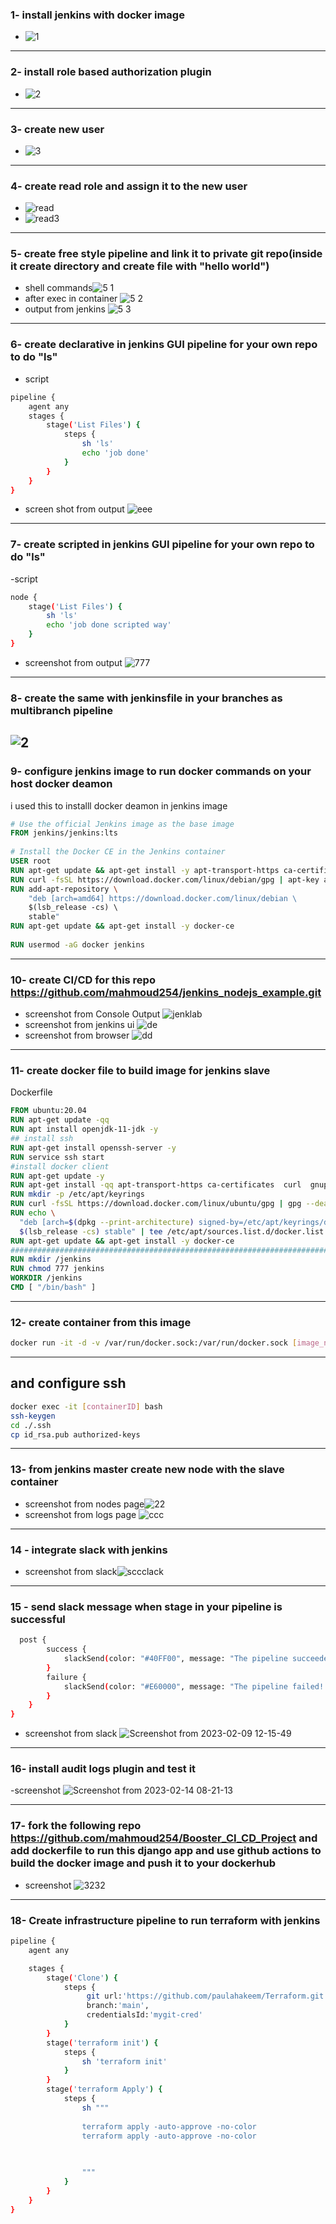 ### 1- install jenkins with docker image
- ![1](https://user-images.githubusercontent.com/116673091/216728783-02df6c5d-e41a-45b6-931b-271f3776a4f4.png)
---
### 2- install role based authorization plugin
- ![2](https://user-images.githubusercontent.com/116673091/216728948-4bde8253-a4f9-4704-91c2-af65650a2be8.png)
---
### 3- create new user
- ![3](https://user-images.githubusercontent.com/116673091/216729314-44369664-7354-415d-bf15-33cbb54d5b6b.png)
---
### 4- create read role and assign it to the new user
- ![read](https://user-images.githubusercontent.com/116673091/216733590-2fdad656-85bf-4b32-abcf-acbf3f6f0b92.png)
- ![read3](https://user-images.githubusercontent.com/116673091/216733729-0b3c6139-957f-47a1-b1fd-ba4427db9d58.png)
---
### 5- create free style pipeline and link it to private git repo(inside it create directory and create file with "hello world")
- shell commands![5 1](https://user-images.githubusercontent.com/116673091/216733842-fbd8e906-aee2-473b-a774-76cb92308c28.png)
- after exec in container ![5 2](https://user-images.githubusercontent.com/116673091/216733866-ba39589b-a707-400b-9577-1677188ee89f.png)
- output from jenkins ![5 3](https://user-images.githubusercontent.com/116673091/216733896-a05af7e4-c77c-43e0-9ac4-c5f299070225.png)
---
### 6-  create declarative in jenkins GUI pipeline for your own repo to do "ls"
- script
``` bash 
pipeline {
    agent any
    stages {
        stage('List Files') {
            steps {
                sh 'ls'
                echo 'job done'
            }
        }
    }
}
```
- screen shot from output ![eee](https://user-images.githubusercontent.com/116673091/216734836-1b46b92c-d66f-401c-b330-46aa0e58be47.png)
---
### 7- create scripted in jenkins GUI pipeline for your own repo to do "ls"
-script 
```bash
node {
    stage('List Files') {
        sh 'ls'
        echo 'job done scripted way'
    }
}
```
- screenshot from output ![777](https://user-images.githubusercontent.com/116673091/216736000-879876e4-fce3-4214-bf6e-d763a66cc0ce.png)
---
### 8- create the same with jenkinsfile in your branches as multibranch pipeline
![2](https://user-images.githubusercontent.com/116673091/216739566-bf822539-268e-434e-8fe2-2bbc9d2f62cc.png)
---
### 9- configure jenkins image to run docker commands on your host docker deamon
i used this to installl docker deamon in jenkins image
``` Dockerfile
# Use the official Jenkins image as the base image 
FROM jenkins/jenkins:lts 
 
# Install the Docker CE in the Jenkins container 
USER root 
RUN apt-get update && apt-get install -y apt-transport-https ca-certificates curl gnupg-agent software-properties-common 
RUN curl -fsSL https://download.docker.com/linux/debian/gpg | apt-key add - 
RUN add-apt-repository \ 
    "deb [arch=amd64] https://download.docker.com/linux/debian \ 
    $(lsb_release -cs) \ 
    stable" 
RUN apt-get update && apt-get install -y docker-ce 
 
RUN usermod -aG docker jenkins
```
---
### 10- create CI/CD for this repo https://github.com/mahmoud254/jenkins_nodejs_example.git
- screenshot from Console Output ![jenklab](https://user-images.githubusercontent.com/116673091/217446793-408ff62c-6e34-49a8-b1ce-88f42dd88534.png)
- screenshot from jenkins ui ![de](https://user-images.githubusercontent.com/116673091/217447136-226898e0-a802-4ef5-82bf-091f9f6d7650.png)
- screenshot from browser ![dd](https://user-images.githubusercontent.com/116673091/217446950-e4f31946-bf5e-424b-a9f9-893837f10c62.png)
---
### 11- create docker file to build image for jenkins slave
Dockerfile 
```Dockerfile
FROM ubuntu:20.04
RUN apt-get update -qq
RUN apt install openjdk-11-jdk -y
## install ssh
RUN apt-get install openssh-server -y
RUN service ssh start
#install docker client
RUN apt-get update -y
RUN apt-get install -qq apt-transport-https ca-certificates  curl  gnupg lsb-release
RUN mkdir -p /etc/apt/keyrings
RUN curl -fsSL https://download.docker.com/linux/ubuntu/gpg | gpg --dearmor -o /etc/apt/keyrings/docker.gpg
RUN echo \
  "deb [arch=$(dpkg --print-architecture) signed-by=/etc/apt/keyrings/docker.gpg] https://download.docker.com/linux/ubuntu \
  $(lsb_release -cs) stable" | tee /etc/apt/sources.list.d/docker.list > /dev/null
RUN apt-get update && apt-get install -y docker-ce 
###########################################################################
RUN mkdir /jenkins
RUN chmod 777 jenkins
WORKDIR /jenkins
CMD [ "/bin/bash" ]
```
---
### 12- create container from this image 
```bash
docker run -it -d -v /var/run/docker.sock:/var/run/docker.sock [image_name_after_build]
```
---
## and configure ssh
```bash
docker exec -it [containerID] bash
ssh-keygen
cd ./.ssh
cp id_rsa.pub authorized-keys 
```
---
### 13- from jenkins master create new node with the slave container
- screenshot from nodes page![22](https://user-images.githubusercontent.com/116673091/217757750-b2500a64-a5db-4c32-8c57-224071425f39.png)
- screenshot from logs page ![ccc](https://user-images.githubusercontent.com/116673091/217757890-b1e1eddd-fa0a-4795-8b56-c7b1737e08c8.png)
---
### 14 - integrate slack with jenkins
- screenshot from slack![sccclack](https://user-images.githubusercontent.com/116673091/217783933-c4a6df2e-3065-4aff-b56f-6650aec46999.png)
---
### 15 - send slack message when stage in your pipeline is successful
```bash
  post {
        success {
            slackSend(color: "#40FF00", message: "The pipeline succeeded! Here is the URL: ${BUILD_URL}. ")
        }
        failure {
            slackSend(color: "#E60000", message: "The pipeline failed! Here is the URL: ${BUILD_URL}.")
        }
    }
}
```
- screenshot from slack ![Screenshot from 2023-02-09 12-15-49](https://user-images.githubusercontent.com/116673091/217784173-4bd855c5-8fe2-4c9f-b6e4-7721ce60b9c6.png)

---
### 16- install audit logs plugin and test it

-screenshot ![Screenshot from 2023-02-14 08-21-13](https://user-images.githubusercontent.com/116673091/218655817-e6c98ce2-c6fb-4899-b6b3-cf39cd874073.png)

---

### 17- fork the following repo https://github.com/mahmoud254/Booster_CI_CD_Project and add dockerfile to run this django app and use github actions to build the docker image and push it to your dockerhub

- screenshot ![3232](https://user-images.githubusercontent.com/116673091/218961738-f779c31b-d1d8-4996-b4bd-60ac5037f645.png)
---

### 18- Create infrastructure pipeline to run terraform with jenkins

```bash 
pipeline {
    agent any

    stages {
        stage('Clone') {
            steps {
                 git url:'https://github.com/paulahakeem/Terraform.git',
                 branch:'main',
                 credentialsId:'mygit-cred'
            }
        }
        stage('terraform init') {
            steps {
                sh 'terraform init'
            }
        }
        stage('terraform Apply') {
            steps {
                sh """
                
                terraform apply -auto-approve -no-color
                terraform apply -auto-approve -no-color

                
            
                """
            }
        }
    }
} 
```

